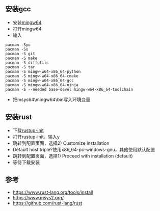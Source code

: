 ## 安装gcc

- 安装[mingw64](https://www.msys2.org/)
- 打开mingw64
- 输入

```
pacman -Syu
pacman -Su
pacman -S git
pacman -S make
pacman -S diffutils
pacman -S tar
pacman -S mingw-w64-x86_64-python
pacman -S mingw-w64-x86_64-cmake
pacman -S mingw-w64-x86_64-gcc
pacman -S mingw-w64-x86_64-ninja
pacman -S --needed base-devel mingw-w64-x86_64-toolchain
```

- 把msys64\mingw64\bin写入环境变量

## 安装rust

- 下载[rustup-init](https://www.rust-lang.org/tools/install)
- 打开rustup-init，输入y
- 跳转到配置页面，选择2) Customize installation
- Default host triple?使用x86_64-pc-windows-gnu，其他使用默认配置
- 跳转到配置页面，选择1) Proceed with installation (default)
- 等待下载安装

## 参考

- https://www.rust-lang.org/tools/install
- https://www.msys2.org/
- https://github.com/rust-lang/rust